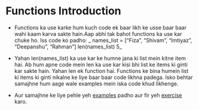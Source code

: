 # Functions Introduction

- Functions ka use karke hum kuch code ek baar likh ke usse baar baar wahi kaam karva sakte hain.Aap abhi tak bahot functions ka use kar chuke ho. Iss code ko padho:
_ names_list = [“Fiza”, “Shivam”, “Imtiyaz”, “Deepanshu”, “Rahman”]
len(names_list)
5_

- Yahan len(names_list) ka use kar ke humne jana ki list mein kitne item hai. Ab hum apne code mein len ka use kar kisi bhi list ke items ki ginti kar sakte hain. Yahan len ek function hai. Functions ke bina humein list ki items ki ginti nikalne ke liye baar baar code likhna padega. Isko behtar samajhne hum aage wale examples mein iska code khud likhenge.

- Aur samajhne ke liye pehle yeh [examples](http://navgurukul.org/python/functions-1.py) padho aur fir yeh [exercise](http://navgurukul.org/python/functions-a.py) karo.
